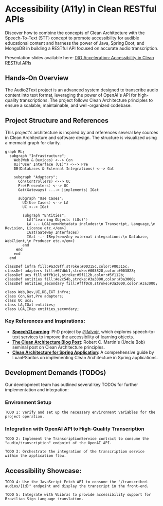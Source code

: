 # Accessibility (A11y) in Clean RESTful APIs

Discover how to combine the concepts of Clean Architecture with the Speech-To-Text (STT) concept to promote accessibility for audible educational content and harness the power of Java, Spring Boot, and MongoDB in building a RESTful API focused on accurate audio transcription.

Presentation slides available here: [DIO Acceleration: Accessibility in Clean RESTful APIs](https://bit.ly/DIO-11-25)

## Hands-On Overview

The Audio2Text project is an advanced system designed to transcribe audio content into text format, leveraging the power of OpenAI's API for high-quality transcriptions. The project follows Clean Architecture principles to ensure a scalable, maintainable, and well-organized codebase.

## Project Structure and References

This project's architecture is inspired by and references several key sources in Clean Architecture and software design. The structure is visualized using a mermaid graph for clarity.

```mermaid
graph RL;
  subgraph "Infrastructure";
    Web(Web & Devices) <--> Con
    UI("User Interface (UI)") <--> Pre
    DB(Databases & External Integrations) <--> Gat

    subgraph "Adapters";
      Con(Controllers) <--> UC
      Pre(Presenters) <--> UC
      Gat(Gateways) -..-> |implements| IGat

      subgraph "Use Cases";
        UC(Use Cases) <--> LA
        UC <--> IGat

        subgraph "Entities";
          LA("Learning Objects (LOs)")
          LA -.- LOA[<em>Metadata includes:\n Transcript, Language,\n Revision, License etc.</em>]
          IGat(Gateway Interfaces)
          IGat -.- IRep(<em>Any external integrations:\n Database, WebClient,\n Producer etc.</em>)
        end
     end
    end
  end

classDef infra fill:#a3c9ff,stroke:#00315c,color:#00315c;
classDef adapters fill:#67dbb1,stroke:#003828,color:#003828;
classDef ucs fill:#ffb1c1,stroke:#5f112b,color:#5f112b;
classDef entities fill:#e2c54b,stroke:#3a3000,color:#3a3000;
classDef entities_secondary fill:#fff0c0,stroke:#3a3000,color:#3a3000;

class Web,Dev,UI,DB,EXT infra;
class Con,Gat,Pre adapters;
class UC ucs;
class LA,IGat entities;
class LOA,IRep entities_secondary;

```

### Key References and Inspirations:

- **[Speech2Learning](https://github.com/falvojr/speech2learning)**: PhD project by [@falvojr](https://github.com/falvojr), which explores speech-to-text services to improve the accessibility of learning objects.
- **[The Clean Architecture Blog Post](https://blog.cleancoder.com/uncle-bob/2012/08/13/the-clean-architecture.html)**: Robert C. Martin's (Uncle Bob) seminal post on Clean Architecture principles.
- **[Clean Architecture for Spring Application](https://github.com/LuanPSantos/Clean-Architecture-For-Spring-Application)**: A comprehensive guide by LuanPSantos on implementing Clean Architecture in Spring applications.

## Development Demands (TODOs)

Our development team has outlined several key TODOs for further implementation and integration:

### Environment Setup

`TODO 1: Verify and set up the necessary environment variables for the project operation.`

### Integration with OpenAI API to High-Quality Transcription

`TODO 2: Implement the TranscriptionService contract to consume the "audio/transcription" endpoint of the OpenAI API.`

`TODO 3: Orchestrate the integration of the transcription service within the application flow.`

## Accessibility Showcase:

`TODO 4: Use the JavaScript Fetch API to consume the "/transcribed-audios/{id}" endpoint and display the transcript in the front-end.`

`TODO 5: Integrate with VLibras to provide accessibility support for Brazilian Sign Language translation.`
